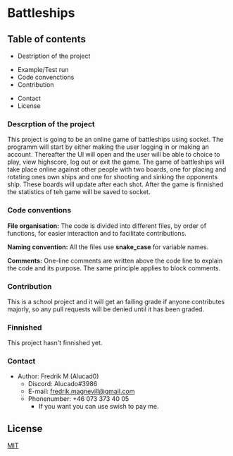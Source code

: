 # Battleships

## Table of contents

- Destription of the project
<!--
- Requirements
- Installation
- Issuetracker
- API
-->
- Example/Test run
- Code convenctions
- Contribution
<!--
- Contributors
-->
- Contact
- License
<!--  
- Changelog
-->

### Descrption of the project

This project is going to be an online game of battleships using socket. The programm will start by either making the user logging in or making an account. Thereafter the UI will open and the user will be able to choice to play, view highscore, log out or exit the game. The game of battleships will take place online against other people with two boards, one for placing and rotating ones own ships and one for shooting and sinking the opponents ship. These boards will update after each shot. After the game is finnished the statistics of teh game will be saved to socket. 

<!--  

### Requirements

- Python.
- request module.

### Installation

Pokemon_api is was made with __Python 3.7+__. You can download the latest version of Python [here](https://www.python.org/downloads/).

The three packages (random, requests & webbrowser) can be install your IDE (Intergrated Developer Enviroment). 
Note that each IDE has a different way to install packages. 
Otherwise you can use the your command prompt and changing the directory to where Python is installd and into the scripts folder. 
There type `pip install requests`, `pip install random` and `pip install webbrowser`

### Issuetracker/Opportunities for improvement

text

-->

### Code conventions

**File organisation:** The code is divided into different files, by order of functions, for easier interaction and to facilitate contributions.

**Naming convention:** All the files use **snake_case** for variable names.

**Comments:** One-line comments are written above the code line to explain the code and its purpose. The same principle applies to block comments.

<!--

### API

![Name of UML file] (link)

### Example/Testrun

text

-->

### Contribution

This is a school project and it will get an failing grade if anyone contributes majorly, so any pull requests will be denied until it has been graded. 

### Finnished

This project hasn't finnished yet. 

<!--

### Contributors

- [NurarihyonMaou](https://github.com/NurarihyonMaou)

-->

### Contact

- Author: Fredrik M (Alucad0)
  - Discord: Alucado#3986
  - E-mail: fredrik.magnevill@gmail.com
  - Phonenumber: +46 073 373 40 05
    - If you want you can use swish to pay me.

<!--

### Changelog

This changelog will only updated after major changes and it will begin with the complete version of this project (after 27/2 - 2022).

-->

## License

[MIT](https://choosealicense.com/licenses/mit/)

